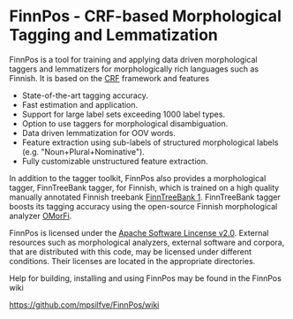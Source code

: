 # FinnPos - CRF-based Morphological Tagging and Lemmatization

FinnPos is a tool for training and applying data driven morphological
taggers and lemmatizers for morphologically rich languages such as
Finnish. It is based on the [CRF](http://en.wikipedia.org/wiki/Conditional_random_field) framework and features

* State-of-the-art tagging accuracy.
* Fast estimation and application.
* Support for large label sets exceeding 1000 label types.
* Option to use taggers for morphological disambiguation.
* Data driven lemmatization for OOV words.
* Feature extraction using sub-labels of structured morphological labels
  (e.g. "Noun+Plural+Nominative").
* Fully customizable unstructured feature extraction.

In addition to the tagger toolkit, FinnPos also provides a
morphological tagger, FinnTreeBank tagger, for Finnish, which is
trained on a high quality manually annotated Finnish treebank
[FinnTreeBank
1](http://www.ling.helsinki.fi/kieliteknologia/tutkimus/treebank/). FinnTreeBank
tagger boosts its tagging accuracy using the open-source Finnish
morphological analyzer [OMorFi](https://code.google.com/p/omorfi/).

FinnPos is licensed under the [Apache Software Lincense
v2.0](http://www.apache.org/licenses/LICENSE-2.0). External resources
such as morphological analyzers, external software and corpora, that
are distributed with this code, may be licensed under different
conditions. Their licenses are located in the appropriate directories.

Help for building, installing and using FinnPos may be found in the
FinnPos wiki

  https://github.com/mpsilfve/FinnPos/wiki